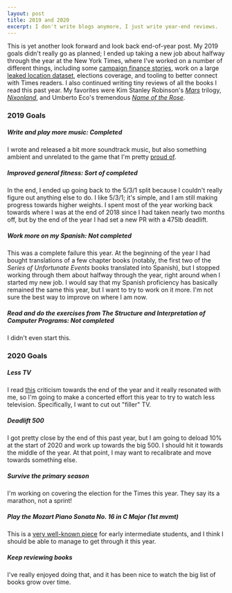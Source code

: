 ```yaml
---
layout: post
title: 2019 and 2020
excerpt: I don't write blogs anymore, I just write year-end reviews.
---
```


This is yet another look forward and look back end-of-year post. My 2019 goals
didn't really go as planned; I ended up taking a new job about halfway through
the year at the New York Times, where I've worked on a number of different
things, including some [campaign finance
stories](https://www.nytimes.com/interactive/2019/08/02/us/politics/2020-democratic-fundraising.html),
work on a large [leaked location
dataset](https://www.nytimes.com/interactive/2019/12/19/opinion/location-tracking-cell-phone.html),
elections coverage, and tooling to better connect with Times readers. I also
continued writing tiny reviews of all the books I read this past year. My
favorites were Kim Stanley Robinson's [_Mars_](/books/red-mars) trilogy,
[_Nixonland_](/books/nixonland), and Umberto Eco's tremendous [_Name of the
Rose_](/books/name-of-the-rose).

### 2019 Goals

##### Write and play more music: _Completed_

I wrote and released a bit more soundtrack music, but also something ambient and
unrelated to the game that I'm pretty [proud
of](https://soundcloud.com/system-of-signs/floating).

##### Improved general fitness: _Sort of completed_

In the end, I ended up going back to the 5/3/1 split because I couldn't really
figure out anything else to do. I like 5/3/1; it's simple, and I am still making
progress towards higher weights. I spent most of the year working back towards
where I was at the end of 2018 since I had taken nearly two months off, but by
the end of the year I had set a new PR with a 475lb deadlift.

##### Work more on my Spanish: _Not completed_

This was a complete failure this year. At the beginning of the year I had bought
translations of a few chapter books (notably, the first two of the _Series of
Unfortunate Events_ books translated into Spanish), but I stopped working
through them about halfway through the year, right around when I started my new
job. I would say that my Spanish proficiency has basically remained the same
this year, but I want to try to work on it more. I'm not sure the best way to
improve on where I am now.

##### Read and do the exercises from The Structure and Interpretation of Computer Programs: _Not completed_

I didn't even start this.

### 2020 Goals

##### Less TV

I read [this](https://thebaffler.com/salvos/r-i-p-kill-your-tv-zaitchik)
criticism towards the end of the year and it really resonated with me, so I'm
going to make a concerted effort this year to try to watch less television.
Specifically, I want to cut out "filler" TV.

##### Deadlift 500

I got pretty close by the end of this past year, but I am going to deload 10% at
the start of 2020 and work up towards the big 500. I should hit it towards the
middle of the year. At that point, I may want to recalibrate and move towards
something else.

##### Survive the primary season

I'm working on covering the election for the Times this year. They say its a
marathon, not a sprint!

##### Play the Mozart Piano Sonata No. 16 in C Major (1st mvmt)

This is a [very well-known piece](https://www.youtube.com/watch?v=qjk-YRuQZDE)
for early intermediate students, and I think I should be able to manage to get
through it this year.

##### Keep reviewing books

I've really enjoyed doing that, and it has been nice to watch the big list of
books grow over time.
